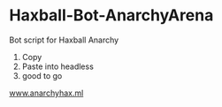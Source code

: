 # Haxball-Bot-AnarchyArena
Bot script for Haxball Anarchy

1. Copy
2. Paste into headless
3. good to go

www.anarchyhax.ml
